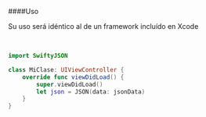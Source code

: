 ####Uso
<br />

Su uso será idéntico al de un framework incluído en Xcode

<br />

```swift
import SwiftyJSON

class MiClase: UIViewController {
	override func viewDidLoad() {
        super.viewDidLoad()
        let json = JSON(data: jsonData)
    }
}
```
